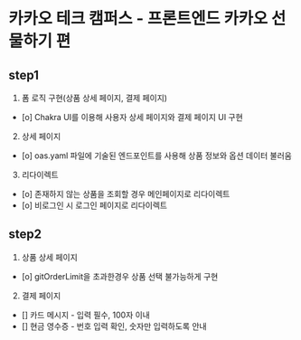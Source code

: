 # 카카오 테크 캠퍼스 - 프론트엔드 카카오 선물하기 편

## step1

1. 폼 로직 구현(상품 상세 페이지, 결제 페이지)

- [o] Chakra UI를 이용해 사용자 상세 페이지와 결제 페이지 UI 구현

2. 상세 페이지

- [o] oas.yaml 파일에 기술된 엔드포인트를 사용해 상품 정보와 옵션 데이터 불러움

3. 리다이렉트

- [o] 존재하지 않는 상품을 조회할 경우 메인페이지로 리다이렉트
- [o] 비로그인 시 로그인 페이지로 리다이렉트

## step2

1. 상품 상세 페이지

- [o] gitOrderLimit을 초과한경우 상품 선택 불가능하게 구현

2. 결제 페이지

- [] 카드 메시지 - 입력 필수, 100자 이내
- [] 현금 영수증 - 번호 입력 확인, 숫자만 입력하도록 안내
